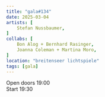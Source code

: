 ```yaml
---
title: "gala#134"
date: 2025-03-04
artists: [
 	Stefan Nussbaumer, 
]
collabs: [
	Bon Alog + Bernhard Rasinger,
 	Joanna Coleman + Martina Moro,
]
location: "breitenseer lichtspiele"
tags: [gala]
---
```

Open doors 19:00  
Start 19:30
